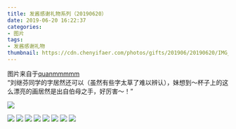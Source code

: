 ```yaml
---
title: 发酱感谢礼物系列（20190620）
date: 2019-06-20 16:22:37
categories:
- 图片
tags:
- 发酱感谢礼物
thumbnail: https://cdn.chenyifaer.com/photos/gifts/201906/20190620/IMG_6212.JPG
---
```


图片来自于<a href="https://weibo.com/p/1005051720171447" target="_blank">quanmmmmm</a><br/>“刘继芬同学的字居然还可以（虽然有些字太草了难以辨认），妹想到～杯子上的这么漂亮的画居然是出自伯母之手，好厉害～！” ​​​

![](https://cdn.chenyifaer.com/photos/gifts/201906/20190620/IMG_6212.JPG)

<!--more-->

![](https://cdn.chenyifaer.com/photos/gifts/201906/20190620/IMG_6213.JPG)
![](https://cdn.chenyifaer.com/photos/gifts/201906/20190620/IMG_6214.JPG)
![](https://cdn.chenyifaer.com/photos/gifts/201906/20190620/IMG_6215.JPG)
![](https://cdn.chenyifaer.com/photos/gifts/201906/20190620/IMG_6216.JPG)
![](https://cdn.chenyifaer.com/photos/gifts/201906/20190620/IMG_6217.JPG)
![](https://cdn.chenyifaer.com/photos/gifts/201906/20190620/IMG_6218.JPG)
![](https://cdn.chenyifaer.com/photos/gifts/201906/20190620/IMG_6219.JPG)
![](https://cdn.chenyifaer.com/photos/gifts/201906/20190620/IMG_6220.JPG)
